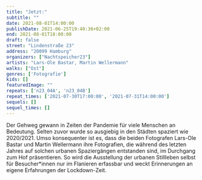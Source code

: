 ```yaml
---
title: "Jetzt:"
subtitle: ""
date: 2021-08-01T14:00:00
publishDate: 2021-06-25T19:40:36+02:00
end: 2021-08-01T18:00:00
draft: false
street: "Lindenstraße 23"
address: "20099 Hamburg"
organizers: ["Nachtspeicher23"]
artists: "Lars-Ole Bastar, Martin Wellermann"
walks: ["Ost"]
genres: ['Fotografie']
kids: []
featuredImage: ""
repeats: ['n23_04A', 'n23_04B']
repeat_times: ['2021-07-30T17:00:00', '2021-07-31T14:00:00']
sequels: []
sequel_times: []
---
```


Der Gehweg gewann in Zeiten der Pandemie für viele Menschen an Bedeutung. Selten zuvor wurde so ausgiebig in den Städten spaziert wie 2020/2021. Umso konsequenter ist es, dass die beiden Fotografen Lars-Ole Bastar und Martin Wellermann ihre Fotografien, die während des letzten Jahres auf solchen urbanen Spaziergängen entstanden sind, im Durchgang zum Hof präsentieren. So wird die Ausstellung der urbanen Stillleben selbst für Besucher\*innen nur im Flanieren erfassbar und weckt Erinnerungen an eigene Erfahrungen der Lockdown-Zeit.